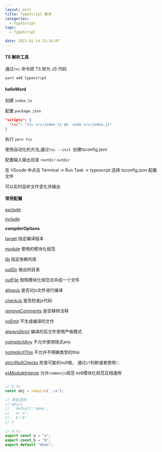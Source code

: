 ```yaml
---
layout: post
title: TypeScript 编译
categories:
  - TypeScript
tags:
  - TypeScript

date: 2021-01-14 23:26:07
---
```


#### TS 解析工具

通过`tsc` 命令把 TS 转为 JS 代码

```bash
yarn add typescript
```

#### helloWord

创建 `index.ts`

配置 `package.json`

```json
"scripts": {
  "tsc": "tsc src/index.ts &&  node src/index.js"
}
```

执行 `yarn tsc`

使用自动化的方法,通过`tsc --init `创建tsconfig.json

配置输入输出目录 `rootDir` `outDir`

在 VScode 中点击 Terminal -> Run Task -> typescript 选择 tsconfig.json 配置文件

可以实时监听文件变化并输出

#### 常用配置

[exclude](https://www.staging-typescript.org/tsconfig#exclude)

[include](https://www.staging-typescript.org/tsconfig#include)

**compilerOptions**

[target](https://www.staging-typescript.org/tsconfig#target) 指定编译版本
 
[module](https://www.staging-typescript.org/tsconfig#module) 使用的模块化规范

[lib](https://www.staging-typescript.org/tsconfig#lib) 指定依赖的库

[outDir](https://www.staging-typescript.org/tsconfig#outDir) 输出的目录

[outFile](https://www.staging-typescript.org/tsconfig#outFile) 按照模块化规范合并成一个文件

[allowJs](https://www.staging-typescript.org/tsconfig#allowJs) 是否对js文件进行编译

[checkJs](https://www.staging-typescript.org/tsconfig#checkJs) 是否检查js代码

[removeComments](https://www.staging-typescript.org/tsconfig#removeComments) 是否移除注释

[noEmit](https://www.staging-typescript.org/tsconfig#noEmit) 不生成编译的文件

[alwaysStrict](https://www.staging-typescript.org/tsconfig#alwaysStrict) 编译的后文件使用严格模式

[noImplicitAny](https://www.staging-typescript.org/tsconfig#noImplicitAny) 不允许使用隐式any

[noImplicitThis](https://www.staging-typescript.org/tsconfig#noImplicitThis) 不允许不明确类型的this

[strictNullChecks](https://www.staging-typescript.org/tsconfig#strictNullChecks) 检查可能的null值， 通过`if`判断或者使用`?.`

[esModuleInterop](https://www.staging-typescript.org/tsconfig#esModuleInterop) 允许`commonjs`规范 es6模块化规范互相通用

```javascript

// b.ts
const obj = require('./a');

// 命名空间
// obj={
//   default:'demo',
//   a:'a',
//   b:'b'
// }

// a.ts
export const a = "a";
export const b = "b";
export default "demo";
```
